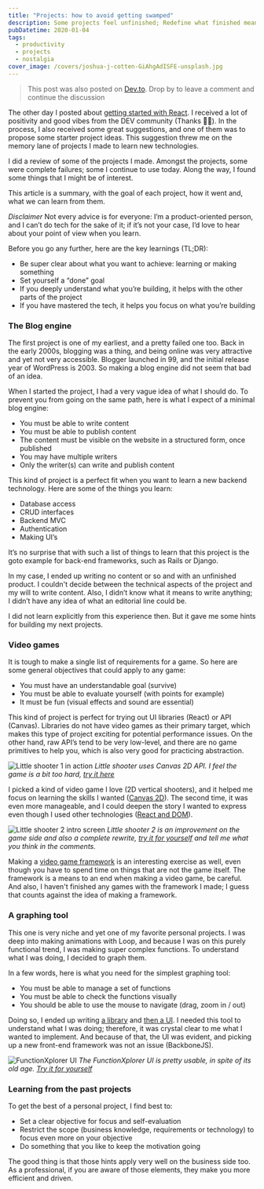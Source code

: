 ```yaml
---
title: "Projects: how to avoid getting swamped"
description: Some projects feel unfinished; Redefine what finished means!
pubDatetime: 2020-01-04
tags:
  - productivity
  - projects
  - nostalgia
cover_image: /covers/joshua-j-cotten-GiAhgAdISFE-unsplash.jpg
---
```


> This post was also posted on
> [Dev.to](https://dev.to/bobylito/projects-how-to-avoid-getting-swamped-2lk7).
> Drop by to leave a comment and continue the discussion

The other day I posted about
[getting started with React](https://dev.to/bobylito/starting-react-today-1egl).
I received a lot of positivity and good vibes from the DEV community (Thanks
🙇‍♂️). In the process, I also received some great suggestions, and one of them was
to propose some starter project ideas. This suggestion threw me on the memory
lane of projects I made to learn new technologies.

I did a review of some of the projects I made. Amongst the projects, some were
complete failures; some I continue to use today. Along the way, I found some
things that I might be of interest.

This article is a summary, with the goal of each project, how it went and, what
we can learn from them.

_Disclaimer_ Not every advice is for everyone: I’m a product-oriented person,
and I can’t do tech for the sake of it; if it’s not your case, I’d love to hear
about your point of view when you learn.

Before you go any further, here are the key learnings (TL;DR):

- Be super clear about what you want to achieve: learning or making something
- Set yourself a “done” goal
- If you deeply understand what you’re building, it helps with the other parts
  of the project
- If you have mastered the tech, it helps you focus on what you’re building

### The Blog engine

The first project is one of my earliest, and a pretty failed one too. Back in
the early 2000s, blogging was a thing, and being online was very attractive and
yet not very accessible. Blogger launched in 99, and the initial release year of
WordPress is 2003. So making a blog engine did not seem that bad of an idea.

When I started the project, I had a very vague idea of what I should do. To
prevent you from going on the same path, here is what I expect of a minimal blog
engine:

- You must be able to write content
- You must be able to publish content
- The content must be visible on the website in a structured form, once
  published
- You may have multiple writers
- Only the writer(s) can write and publish content

This kind of project is a perfect fit when you want to learn a new backend
technology. Here are some of the things you learn:

- Database access
- CRUD interfaces
- Backend MVC
- Authentication
- Making UI’s

It’s no surprise that with such a list of things to learn that this project is
the goto example for back-end frameworks, such as Rails or Django.

In my case, I ended up writing no content or so and with an unfinished product.
I couldn't decide between the technical aspects of the project and my will to
write content. Also, I didn’t know what it means to write anything; I didn’t
have any idea of what an editorial line could be.

I did not learn explicitly from this experience then. But it gave me some hints
for building my next projects.

### Video games

It is tough to make a single list of requirements for a game. So here are some
general objectives that could apply to any game:

- You must have an understandable goal (survive)
- You must be able to evaluate yourself (with points for example)
- It must be fun (visual effects and sound are essential)

This kind of project is perfect for trying out UI libraries (React) or API
(Canvas). Libraries do not have video games as their primary target, which makes
this type of project exciting for potential performance issues. On the other
hand, raw API’s tend to be very low-level, and there are no game primitives to
help you, which is also very good for practicing abstraction.

![Little shooter 1 in action](/images/littleshooter1.png) _Little shooter uses
Canvas 2D API. I feel the game is a bit too hard,
[try it here](http://bobylito.me/little-shooter/)_

I picked a kind of video game I love (2D vertical shooters), and it helped me
focus on learning the skills I wanted
([Canvas 2D](https://github.com/bobylito/little-shooter)). The second time, it
was even more manageable, and I could deepen the story I wanted to express even
though I used other technologies
([React and DOM](https://github.com/bobylito/littleshooter2)).

![Little shooter 2 intro screen](/images/littleshooter2.png) _Little shooter 2
is an improvement on the game side and also a complete rewrite,
[try it for yourself](http://bobylito.me/littleshooter2/) and tell me what you
think in the comments._

Making a [video game framework](https://github.com/bobylito/loop) is an
interesting exercise as well, even though you have to spend time on things that
are not the game itself. The framework is a means to an end when making a video
game, be careful. And also, I haven't finished any games with the framework I
made; I guess that counts against the idea of making a framework.

### A graphing tool

This one is very niche and yet one of my favorite personal projects. I was deep
into making animations with Loop, and because I was on this purely functional
trend, I was making super complex functions. To understand what I was doing, I
decided to graph them.

In a few words, here is what you need for the simplest graphing tool:

- You must be able to manage a set of functions
- You must be able to check the functions visually
- You should be able to use the mouse to navigate (drag, zoom in / out)

Doing so, I ended up writing [a library](https://github.com/bobylito/jsPlot) and
[then a UI](https://github.com/bobylito/functionXplorer). I needed this tool to
understand what I was doing; therefore, it was crystal clear to me what I wanted
to implement. And because of that, the UI was evident, and picking up a new
front-end framework was not an issue (BackboneJS).

![FunctionXplorer UI](/images/functionxplorer.png "FunctionXplorer UI") _The
FunctionXplorer UI is pretty usable, in spite of its old age.
[Try it for yourself](https://github.com/bobylito/functionXplorer)_

### Learning from the past projects

To get the best of a personal project, I find best to:

- Set a clear objective for focus and self-evaluation
- Restrict the scope (business knowledge, requirements or technology) to focus
  even more on your objective
- Do something that you like to keep the motivation going

The good thing is that those hints apply very well on the business side too. As
a professional, if you are aware of those elements, they make you more efficient
and driven.
